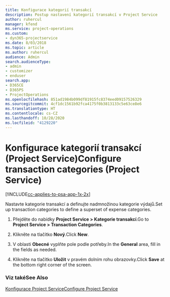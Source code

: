 ```yaml
---
title: Konfigurace kategorií transakcí
description: Postup nastavení kategorií transakcí v Project Service
author: ruhercul
manager: kfend
ms.service: project-operations
ms.custom:
- dyn365-projectservice
ms.date: 8/03/2018
ms.topic: article
ms.author: ruhercul
audience: Admin
search.audienceType:
- admin
- customizer
- enduser
search.app:
- D365CE
- D365PS
- ProjectOperations
ms.openlocfilehash: 851ad1984b099df81915fc8374eed09157526329
ms.sourcegitcommit: 4cf1dc1561b92fca4175f0b3813133c5e63ce8e6
ms.translationtype: HT
ms.contentlocale: cs-CZ
ms.lasthandoff: 10/28/2020
ms.locfileid: "4129220"
---
```

# <a name="configure-transaction-categories-project-service"></a><span data-ttu-id="c741c-103">Konfigurace kategorií transakcí (Project Service)</span><span class="sxs-lookup"><span data-stu-id="c741c-103">Configure transaction categories (Project Service)</span></span>

[!INCLUDE[cc-applies-to-psa-app-1x-2x](../includes/cc-applies-to-psa-app-1x-2x.md)]

<span data-ttu-id="c741c-104">Nastavte kategorie transakcí a definujte nadmnožinou kategorie výdajů.</span><span class="sxs-lookup"><span data-stu-id="c741c-104">Set up transaction categories to define a superset of expense categories.</span></span>  
  
1.  <span data-ttu-id="c741c-105">Přejděte do nabídky **Project Service > Kategorie transakcí**.</span><span class="sxs-lookup"><span data-stu-id="c741c-105">Go to **Project Service > Transaction Categories**.</span></span>  
  
2.  <span data-ttu-id="c741c-106">Klikněte na tlačítko **Nový**.</span><span class="sxs-lookup"><span data-stu-id="c741c-106">Click **New**.</span></span>  
  
3.  <span data-ttu-id="c741c-107">V oblasti **Obecné** vyplňte pole podle potřeby.</span><span class="sxs-lookup"><span data-stu-id="c741c-107">In the **General** area, fill in the fields as needed.</span></span>  
  
4.  <span data-ttu-id="c741c-108">Klikněte na tlačítko **Uložit** v pravém dolním rohu obrazovky.</span><span class="sxs-lookup"><span data-stu-id="c741c-108">Click **Save** at the bottom right corner of the screen.</span></span>  
  
### <a name="see-also"></a><span data-ttu-id="c741c-109">Viz také</span><span class="sxs-lookup"><span data-stu-id="c741c-109">See Also</span></span>  
 [<span data-ttu-id="c741c-110">Konfigurace Project Service</span><span class="sxs-lookup"><span data-stu-id="c741c-110">Configure Project Service</span></span>](../psa/configure.md)
